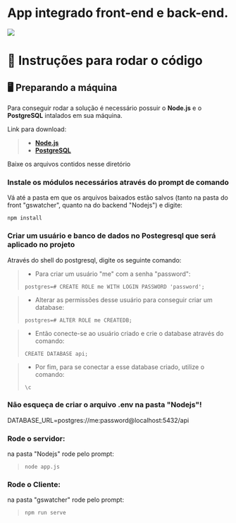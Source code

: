 # App integrado front-end e back-end.

![](https://github.com/vinicius-hso/api-fatec-2s-gswatcher/blob/Sprint-2/Images/arquitetura.png)

# 📄 Instruções para rodar o código

## 🖥️ Preparando a máquina

Para conseguir rodar a solução é necessário possuir o __Node.js__ e o __PostgreSQL__ intalados em sua máquina.

Link para download:

> * [__Node.js__](https://nodejs.org/en/download/)
> * [__PostgreSQL__](https://www.postgresql.org/download/)

Baixe os arquivos contidos nesse diretório

### Instale os módulos necessários através do prompt de comando 

Vá até a pasta em que os arquivos baixados estão salvos (tanto na pasta do front "gswatcher", quanto na do backend "Nodejs") e digite:

`npm install`


### Criar um usuário e banco de dados no Postegresql que será aplicado no projeto

Através do shell do postgresql, digite os seguinte comando:

> * Para criar um usuário "me" com a senha "password":
> 
> `postgres=# CREATE ROLE me WITH LOGIN PASSWORD 'password';`

> * Alterar as permissões desse usuário para conseguir criar um database:
> 
> `postgres=# ALTER ROLE me CREATEDB;`

> * Então conecte-se ao usuário criado e crie o database através do comando:
> 
> `CREATE DATABASE api;`

> * Por fim, para se conectar a esse database criado, utilize o comando:
>
> `\c`


### Não esqueça de criar o arquivo .env na pasta "Nodejs"!

DATABASE_URL=postgres://me:password@localhost:5432/api

### Rode o servidor:

na pasta "Nodejs" rode pelo prompt: 
> `node app.js`


###  Rode o Cliente:

na pasta "gswatcher" rode pelo prompt: 
> `npm run serve`



